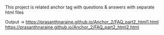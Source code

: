 This project is related anchor tag with questions & answers with separate html files

Output ->
https://prasanthnaraine.github.io/Anchor_2/FAQ_part2_html1.html
https://prasanthnaraine.github.io/Anchor_2/FAQ_part2_html2.html
